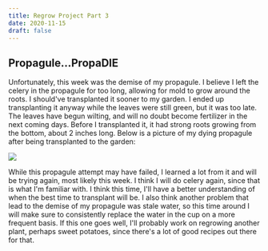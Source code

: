 ```yaml
---
title: Regrow Project Part 3
date: 2020-11-15
draft: false
---
```


## [](#header-1)Propagule...PropaDIE
Unfortunately, this week was the demise of my propagule. I believe I left the celery in the propagule for too long, allowing for mold to grow around the roots. I should've transplanted it sooner to my garden. I ended up transplanting it anyway while the leaves were still green, but it was too late. The leaves have begun wilting, and will no doubt become fertilizer in the next coming days. Before I transplanted it, it had strong roots growing from the bottom, about 2 inches long. Below is a picture of my dying propagule after being transplanted to the garden: 

![](/assets/2020-11-15-Regrow-Project/1.jpg)

While this propagule attempt may have failed, I learned a lot from it and will be trying again, most likely this week. I think I will do celery again, since that is what I'm familiar with. I think this time, I'll have a better understanding of when the best time to transplant will be. I also think another problem that lead to the demise of my propagule was stale water, so this time around I will make sure to consistently replace the water in the cup on a more frequent basis. If this one goes well, I'll probably work on regrowing another plant, perhaps sweet potatoes, since there's a lot of good recipes out there for that.
